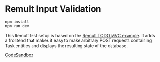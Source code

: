 # Remult Input Validation

```sh
npm install
npm run dev
```

This Remult test setup is based on the [Remult TODO MVC example](https://github.com/remult/TodoMVC-example). It adds a frontend that makes it easy to make arbitrary POST requests containing Task entities and displays the resulting state of the database.

[CodeSandbox](https://codesandbox.io/s/github/toBeOfUse/RemultInputValidation?file=/src/shared/Task.ts)
